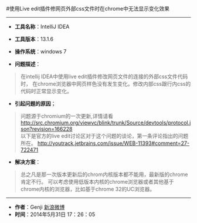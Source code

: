 #使用Live edit插件修网页外部css文件时在chrome中无法显示变化效果

---

* **工具名称**：IntelliJ IDEA
* **工具版本**：13.1.6
* **操作系统**：windows 7


* **问题描述**：
>在intellij IDEA中使用live edit插件修改网页文件的连接的外部css文件代码时，
在chrome浏览器中网页样色没有发生变化。修改内部css跟行内css的代码时正常显示变化。


* **引起问题的原因**；
>问题源于chromium的一次更新,详情请看
http://src.chromium.org/viewvc/blink/trunk/Source/devtools/protocol.json?revision=166228    
以下是官方的live edit讨论区对于这个问题的谈论，第一条评论指出的问题所在。 http://youtrack.jetbrains.com/issue/WEB-11393#comment=27-722471



* **解决方案**：

>总之凡是那一次版本更新后的chrom内核版本都不能用，最新版的chrome肯定不行。
可以考虑使用低版本内核的chrome浏览器或者其他基于chrome内核的浏览器，比如基于chrome 32的UC浏览器。








---

* **作者**：Genji [新浪微博](http://weibo.com/u/1612465254 "个人微博")
* **时间**：2014年5月31日 17：26：05

